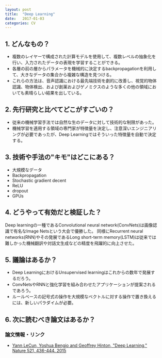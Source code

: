 ```yaml
---
layout: post
title:  "Deep Learning"
date:   2017-01-03
categories: CV
---
```


## 1. どんなもの？

* 複数のレイヤーで構成された計算モデルを使用して、複数レベルの抽象化を行い、入力されたデータの表現を学習することができる。
* 各層の前の層からパラメータを機械的に決定するbackpropagationを利用して、大きなデータの集合から複雑な構造を見つける。
* これらの方法は、音声認識における最先端技術を劇的に改善し、視覚的物体認識、物体検出、および創薬およびゲノミクスのような多くの他の領域においても素晴らしい結果を出している。

## 2. 先行研究と比べてどこがすごいの？

* 従来の機械学習手法では自然な生のデータに対して技術的な制限があった。
* 機械学習を適用する領域の専門家が特徴量を決定し、注意深いエンジニアリングが必要であったが、Deep Learningではそういった特徴量を自動で決定する。

## 3. 技術や手法の"キモ"はどこにある？

* 大規模なデータ
* Backpropagation
* Stochastic gradient decent
* ReLU
* dropout
* GPUs

## 4. どうやって有効だと検証した？

Deep learningの一種であるConvolutional neural network(ConvNets)は画像認識で有名なImage Netsという大会で優勝した。
同様にRecurrent neural networks(RNN)やその発展であるLong short-term memory(LSTM)は従来では難しかった機械翻訳や対話文生成などの精度を飛躍的に向上させた。

## 5. 議論はあるか？

* Deep LearningにおけるUnsupervised learningはこれからの数年で発展するだろう。
* ConvNetsやRNNと強化学習を組み合わせたアプリケーションが提案されるであろう。
* ルールベースの記号式の操作を大規模なベクトルに対する操作で置き換えるには、新しいパラダイムが必要。

## 6. 次に読むべき論文はあるか？

### 論文情報・リンク

* [Yann LeCun, Yoshua Bengio and Geoffrey Hinton, "Deep Learning," Nature 521, 436-444. 2015](http://www.nature.com/nature/journal/v521/n7553/full/nature14539.html)
